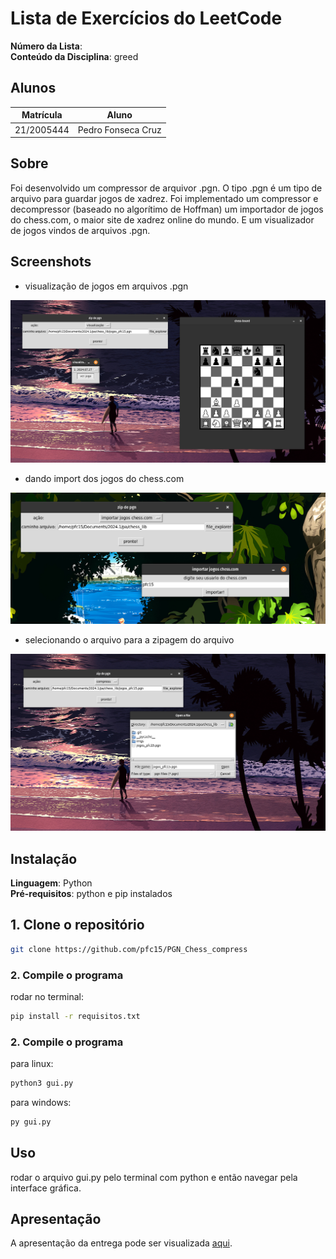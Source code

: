 # Lista de Exercícios do LeetCode

**Número da Lista**: <br>
**Conteúdo da Disciplina**: greed<br>

## Alunos
|Matrícula | Aluno |
| -- | -- |
| 21/2005444  |  Pedro Fonseca Cruz |

## Sobre 
Foi desenvolvido um compressor de arquivor .pgn. O tipo .pgn é um tipo de arquivo para guardar jogos de xadrez. Foi implementado um compressor e decompressor (baseado no algorítimo de Hoffman) um importador de jogos do chess.com, o maior site de xadrez online do mundo. E um visualizador de jogos vindos de arquivos .pgn.  

## Screenshots
- visualização de jogos em arquivos .pgn
<img width="734" alt="Is Graph Bipartite?" src="imgs/visualizacao.png">

- dando import dos jogos do chess.com
<img width="734" alt="I" src="imgs/import_chess_com.png">

- selecionando o arquivo para a zipagem do arquivo
<img width="734" alt="I" src="imgs/file_explorer.png">

## Instalação 
**Linguagem**: Python<br>
**Pré-requisitos**: python e pip instalados
<br>

## 1. Clone o repositório

```bash
git clone https://github.com/pfc15/PGN_Chess_compress
```

### 2. Compile o programa


rodar no terminal:

```bash
pip install -r requisitos.txt
```

### 2. Compile o programa
para linux:
```bash
python3 gui.py
```

para windows:
```bash
py gui.py
```

## Uso 
rodar o arquivo gui.py pelo terminal com python e então navegar pela interface gráfica.

## Apresentação 

A apresentação da entrega pode ser visualizada [aqui](https://www.youtube.com/watch?v=DzwIaUZssiU). 